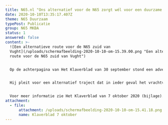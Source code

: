 ```yaml
---
title: N65.nl "Ons alternatief voor de N65 zorgt wél voor een duurzame oplossing"
date: 2020-10-10T13:35:17.407Z
theme: N65 Duurzaam
typePost: Publicatie
group: N65 MKBA
status: 1
answered: false
content: >-
  ![Een alternatieve route voor de N65 zuid van
  Vught](/uploads/schermafbeelding-2020-10-10-om-15.39.00.png "Een alternatieve
  route voor de N65 zuid van Vught")


  Op de achterpagina van Het Klaverblad van 30 september stond een advertentie van het Comité N65.nl waarin felle kritiek wordt geuit op het plan voor herinrichting van de N65 in Vught en Helvoirt. Frans Bos is woordvoerder van deze stichting en vindt de keuze om al het verkeer in de toekomst door Vught te laten rijden onverantwoord omdat die ervoor zorgt dat de gezondheid van een groot aantal Vughtenaren de komende 50 jaar op het spel wordt gezet door fijnstof. 


  Hij pleit voor een alternatief traject dat in ieder geval het vrachtverkeer door het buitengebied van Vught en Helvoirt van de N65 door naar de A2 leidt.


  Voor meer informatie zie Het Klaverblad van 7 oktober 2020 (bijlage).
attachment:
  - file:
      attachment: /uploads/schermafbeelding-2020-10-10-om-15.41.18.png
      name: Klaverblad 7 oktober
---
```

